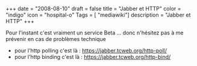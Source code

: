 +++
date = "2008-08-10"
draft = false
title = "Jabber et HTTP"
color = "indigo"
icon = "hospital-o"
Tags = [ "mediawiki"]
description = "Jabber et HTTP"
+++

Pour l'instant c'est vraiment un service Beta ... donc n'hésitez pas à
me prévenir en cas de problèmes technique

-   pour l'http polling c'est là : <https://jabber.tcweb.org/http-poll/>
-   pour l'http binding c'est là : <https://jabber.tcweb.org/http-bind/>

